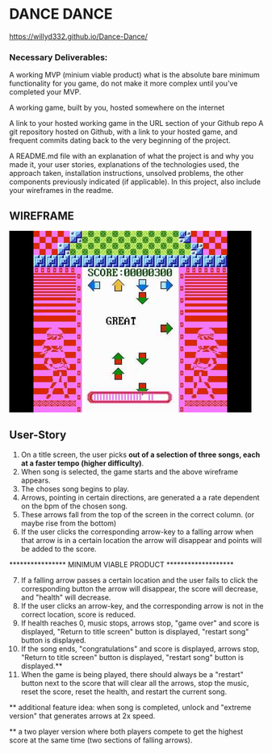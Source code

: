 # DANCE DANCE
https://willyd332.github.io/Dance-Dance/


### Necessary Deliverables:


A working MVP (minium viable product) what is the absolute bare minimum functionality for you game, do not make it more complex until you've completed your MVP.

A working game, built by you, hosted somewhere on the internet

A link to your hosted working game in the URL section of your Github repo
A git repository hosted on Github, with a link to your hosted game, and frequent commits dating back to the very beginning of the project.

A README.md file with an explanation of what the project is and why you made it, your user stories, explanations of the technologies used, the approach taken, installation instructions, unsolved problems, the other components previously indicated (if applicable). In this project, also include your wireframes in the readme.



## WIREFRAME

![Dance Dance Revolution](/images/dancedancewireframe.jpg)


## User-Story

1. On a title screen, the user picks **out of a selection of three songs, each at a faster tempo (higher difficulty)**.
2. When song is selected, the game starts and the above wireframe appears.
3. The choses song begins to play.
4. Arrows, pointing in certain directions, are generated a a rate dependent on the bpm of the chosen song.
5. These arrows fall from the top of the screen in the correct column. (or maybe rise from the bottom)
6. If the user clicks the corresponding arrow-key to a falling arrow when that arrow is in a certain location the arrow will disappear and points will be added to the score.

**************** MINIMUM VIABLE PRODUCT *******************

7. If a falling arrow passes a certain location and the user fails to click the corresponding button the arrow will disappear, the score will decrease, and "health" will decrease.
8. If the user clicks an arrow-key, and the corresponding arrow is not in the correct location, score is reduced.
9. If health reaches 0, music stops, arrows stop, "game over" and score is displayed, "Return to title screen" button is displayed, "restart song" button is displayed.
10. If the song ends, "congratulations" and score is displayed, arrows stop, "Return to title screen" button is displayed, "restart song" button is displayed.**
11. When the game is being played, there should always be a "restart" button next to the score that will clear all the arrows, stop the music, reset the score, reset the health, and restart the current song.

** additional feature idea: when song is completed, unlock and "extreme version" that generates arrows at 2x speed.

** a two player version where both players compete to get the highest score at the same time (two sections of falling arrows). 
